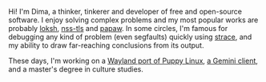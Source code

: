 Hi! I'm Dima, a thinker, tinkerer and developer of free and open-source software. I enjoy solving complex problems and my most popular works are probably [loksh](https://github.com/dimkr/loksh), [nss-tls](https://github.com/dimkr/nss-tls) and [papaw](https://github.com/dimkr/papaw). In some circles, I'm famous for debugging any kind of problem (even segfaults) quickly using [strace](https://strace.io/), and my ability to draw far-reaching conclusions from its output.

These days, I'm working on a [Wayland port of Puppy Linux](https://github.com/puppylinux-woof-CE/woof-CE), [a Gemini client](https://github.com/dimkr/gplaces), and a master's degree in culture studies.
